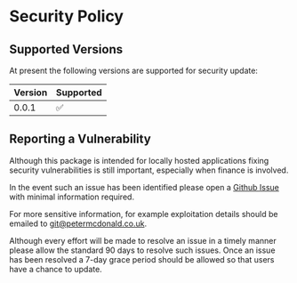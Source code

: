 # Security Policy

## Supported Versions

At present the following versions are supported for security update:

| Version | Supported          |
| ------- | ------------------ |
| 0.0.1   | :white_check_mark: |

## Reporting a Vulnerability

Although this package is intended for locally hosted applications fixing
security vulnerabilities is still important, especially when finance is
involved.

In the event such an issue has been identified please open a
[Github Issue](https://github.com/petermcd/monzo-api/issues) with minimal
information required.

For more sensitive information, for example exploitation details should be
emailed to git@petermcdonald.co.uk.

Although every effort will be made to resolve an issue in a timely manner
please allow the standard 90 days to resolve such issues. Once an issue
has been resolved a 7-day grace period should be allowed so that
users have a chance to update.
